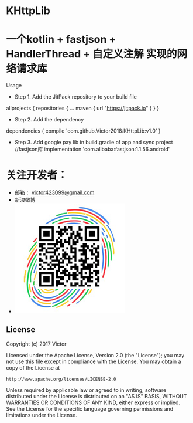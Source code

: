 # KHttpLib
# 一个kotlin + fastjson + HandlerThread + 自定义注解 实现的网络请求库

Usage

- Step 1. Add the JitPack repository to your build file

allprojects {
    repositories {
        ...
        maven { url "https://jitpack.io" }
    }
}
- Step 2. Add the dependency

dependencies {
    compile 'com.github.Victor2018:KHttpLib:v1.0'
}

- Step 3. Add google pay lib in build.gradle of app and sync project
 //fastjson库
 implementation 'com.alibaba:fastjson:1.1.56.android'


# 关注开发者：
- 邮箱： victor423099@gmail.com
- 新浪微博
- ![image](https://github.com/Victor2018/AppUpdateLib/raw/master/SrceenShot/sina_weibo.jpg)

## License

Copyright (c) 2017 Victor

Licensed under the Apache License, Version 2.0 (the "License");
you may not use this file except in compliance with the License.
You may obtain a copy of the License at

    http://www.apache.org/licenses/LICENSE-2.0

Unless required by applicable law or agreed to in writing, software
distributed under the License is distributed on an "AS IS" BASIS,
WITHOUT WARRANTIES OR CONDITIONS OF ANY KIND, either express or implied.
See the License for the specific language governing permissions and
limitations under the License.